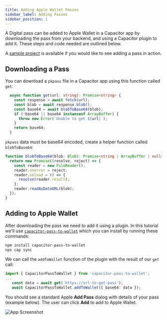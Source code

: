 ```yaml
---
title: Adding Apple Wallet Passes
sidebar_label: Adding Passes
sidebar_position: 1
---
```


A Digital pass can be added to Apple Wallet in a Capacitor app by downloading the pass from your backend, and using a Capacitor plugin to add it. These steps and code needed are outlined below.

A [sample project](https://github.com/dtarnawsky/cs-digital-pass) is available if you would like to see adding a pass in action.

## Downloading a Pass
You can download a `pkpass` file in a Capacitor app using this function called `get`:
```typescript
  async function get(url: string): Promise<string> {
    const response = await fetch(url);
    const blob = await response.blob();
    const base64 = await blobToBase64(blob);
    if (!base64 || base64 instanceof ArrayBuffer) {
      throw new Error(`Unable to get ${url}`);
    }
    return base64;
  }
```

`pkpass` data must be base64 encoded, create a helper function called `blobToBase64`:
```typescript
function blobToBase64(blob: Blob): Promise<string | ArrayBuffer | null> {
  return new Promise((resolve, reject) => {
    const reader = new FileReader();
    reader.onerror = reject;
    reader.onload = () => {
      resolve(reader.result);
    };
    reader.readAsDataURL(blob);
  });
}
```

## Adding to Apple Wallet

After downloading the pass we need to add it using a plugin. In this tutorial we'll use [`capacitor-pass-to-wallet`](https://github.com/valentinAbundo/capacitor-pass-to-wallet) which you can install by running these commands:

```bash
npm install capacitor-pass-to-wallet
npx cap sync
```

We can call the `addToWallet` function of the plugin with the result of our `get` call:

```typescript
import { CapacitorPassToWallet } from 'capacitor-pass-to-wallet';
...
   const data = await get('https://url-to-get-pass');
   await CapacitorPassToWallet.addToWallet({ base64: data });
```

You should see a standard Apple **Add Pass** dialog with details of your pass (example below). The user can click **Add** to add to Apple Wallet.

<div style={{textAlign: 'center'}}>

![App Screenshot](/img/example-pass.png)

</div>

